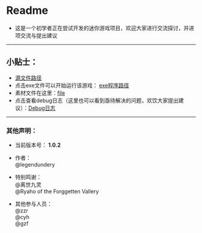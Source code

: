 # Readme

* 这是一个初学者正在尝试开发的迷你游戏项目，欢迎大家进行交流探讨，并进项交流与提出建议
* * *
## 小贴士：
* [源文件路径](555/勇敢小五.cpp)  
* 点击exe文件可以开始运行该游戏： [exe程序路径](x64/Debug/555.exe)  
* 素材文件在这里：[file](555/file)  
* 点击查看debug日志（这里也可以看到亟待解决的问题，欢饮大家提出建议）：[Debug日志](debug日志.txt)  

* * *
### 其他声明：

* 当前版本号： **1.0.2**  

* 作者：  
    @legendundery

* 特别鸣谢：  
      @离世九灵  
      @Ryaho of the Forggetten Vallery

* 其他参与人员：  
      @zzr  
      @cyh  
      @gzf  
